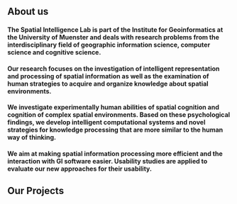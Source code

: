 ## About us

#### The Spatial Intelligence Lab is part of the Institute for Geoinformatics at the University of Muenster and deals with research problems from the interdisciplinary field of geographic information science, computer science and cognitive science.
#### Our research focuses on the investigation of intelligent representation and processing of spatial information as well as the examination of human strategies to acquire and organize knowledge about spatial environments.
#### We investigate experimentally human abilities of spatial cognition and cognition of complex spatial environments. Based on these psychological findings, we develop intelligent computational systems and novel strategies for knowledge processing that are more similar to the human way of thinking.
#### We aim at making spatial information processing more efficient and the interaction with GI software easier. Usability studies are applied to evaluate our new approaches for their usability.


## Our Projects
